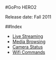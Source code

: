 #GoPro HERO2

Release date: Fall 2011

##Index

* [Live Streaming](/Livestreaming.md)
* [Media Browsing](/Mediabrowsing.md)
* [Camera Status](/CameraStatus.md)
* [Wifi Commands](/WifiCommands.md)
